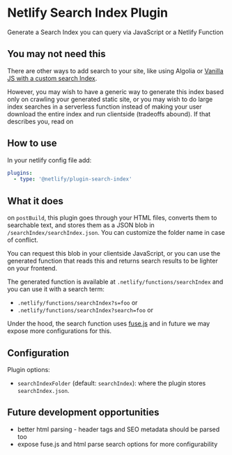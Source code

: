 # Netlify Search Index Plugin

Generate a Search Index you can query via JavaScript or a Netlify Function

## You may not need this

There are other ways to add search to your site, like using Algolia or [Vanilla JS with a custom search Index](https://www.hawksworx.com/blog/adding-search-to-a-jamstack-site/). 

However, you may wish to have a generic way to generate this index based only on crawling your generated static site, or you may wish to do large index searches in a serverless function instead of making your user download the entire index and run clientside (tradeoffs abound). If that describes you, read on

## How to use

In your netlify config file add:

```yml
plugins:
  - type: '@netlify/plugin-search-index'
```

## What it does

on `postBuild`, this plugin goes through your HTML files, converts them to searchable text, and stores them as a JSON
blob in `/searchIndex/searchIndex.json`. You can customize the folder name in case of conflict.

You can request this blob in your clientside JavaScript, or you can use the generated function that reads this and
returns search results to be lighter on your frontend.

The generated function is available at `.netlify/functions/searchIndex` and you can use it with a search term:

- `.netlify/functions/searchIndex?s=foo` or
- `.netlify/functions/searchIndex?search=foo` or

Under the hood, the search function uses [fuse.js](https://fusejs.io/) and in future we may expose more configurations
for this.

## Configuration

Plugin options:

- `searchIndexFolder` (default: `searchIndex`): where the plugin stores `searchIndex.json`.

## Future development opportunities

- better html parsing - header tags and SEO metadata should be parsed too
- expose fuse.js and html parse search options for more configurability
